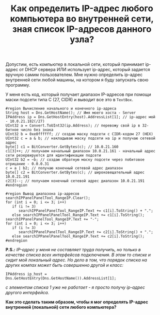 ﻿---
title: "Как определить IP-адрес любого компьютера во внутренней сети, зная список IP-адресов данного узла?"
se.owner.user_id: 334770
se.owner.display_name: "Алексей"
se.owner.link: "https://ru.stackoverflow.com/users/334770/%d0%90%d0%bb%d0%b5%d0%ba%d1%81%d0%b5%d0%b9"
se.link: "https://ru.stackoverflow.com/questions/982389/%d0%9a%d0%b0%d0%ba-%d0%be%d0%bf%d1%80%d0%b5%d0%b4%d0%b5%d0%bb%d0%b8%d1%82%d1%8c-ip-%d0%b0%d0%b4%d1%80%d0%b5%d1%81-%d0%bb%d1%8e%d0%b1%d0%be%d0%b3%d0%be-%d0%ba%d0%be%d0%bc%d0%bf%d1%8c%d1%8e%d1%82%d0%b5%d1%80%d0%b0-%d0%b2%d0%be-%d0%b2%d0%bd%d1%83%d1%82%d1%80%d0%b5%d0%bd%d0%bd%d0%b5%d0%b9-%d1%81%d0%b5%d1%82%d0%b8-%d0%b7%d0%bd%d0%b0%d1%8f-%d1%81%d0%bf%d0%b8%d1%81%d0%be%d0%ba-ip-%d0%b0%d0%b4%d1%80"
se.question_id: 982389
se.post_type: question
se.score: 0
---
<p>Допустим, есть компьютер в локальной сети, который принимает ip-адрес от DHCP сервера ИЛИ использует ip-адрес, который задается вручную самим пользователем. Мне нужно определить ip-адрес внутренней сети любой машины, на котором я буду запускать свою программу.</p>

<p>У меня есть код, который получает диапазон IP-адресов при помощи маски подсети типа C (27, CIDR) и выводит все это в <code>TextBox</code>.</p>

<pre><code>#region Вычисление начального и конечного ip-адреса
String host = Dns.GetHostName(); // Имя моего хоста - Server
IPAddress ip = Dns.GetHostEntry(host).AddressList[1]; // ip-адрес мой - 10.0.21.182(/27)
UInt32 a = Convert.ToUInt32(ip.Address); // перевожу свой ip в 32-битное число без знака
UInt32 b = 0xe0ffffff; // создаю маску подсети с CIDR-кодом 27 (HEX)
UInt32 c = a &amp; b; // накладываю маску подсети на ip и получаю сетевой адрес
byte[] с1 = BitConverter.GetBytes(c); // 10.0.21.160
с1[3]++; // получаем начальный диапазон 10.0.21.161 - начальный адрес сети резервируется для идентификации подсети
UInt32 b2 = ~b; // создаю обратную маску подсети через побитовое отрицание - 0.0.0.31
c = a | b2; // получаю конечный сетевой адрес диапазон
byte[] с2 = BitConverter.GetBytes(c); // широковещательный адрес 10.0.21.191
с2[3]--; // получаем конечный сетевой адрес диапазон 10.0.21.191
#endregion

#region Вывод диапазона ip-адресов
searchIPPanelPanelTool_RangeIP.Clear();
for (int i = 0; i &lt;= 3; i++)
   if (i != 3)
      searchIPPanelPanelTool_RangeIP.Text += с1[i].ToString() + ".";
   else searchIPPanelPanelTool_RangeIP.Text += с1[i].ToString();
searchIPPanelPanelTool_RangeIP.Text += "-";
for (int i = 0; i &lt;= 3; i++)
   if (i != 3)
      searchIPPanelPanelTool_RangeIP.Text += с2[i].ToString() + ".";
   else searchIPPanelPanelTool_RangeIP.Text += с2[i].ToString();
#endregion
</code></pre>

<p><strong>P.S.:</strong>
<em>IP-адрес у меня не составляет труда получить, но только в качестве списка всех интерфейсов подключения. В этом то списке и сидит мой локальный адрес. 
Но дело в том, что порядок списка на других компах может быть совершенно другой и класс:</em></p>

<pre><code>IPAddress ip_host = Dns.GetHostEntry(Dns.GetHostName()).AddressList[1];
</code></pre>

<p><em>с элементом списка 1 уже не работает - я просто получу ip-адрес другого интерфейса.</em></p>

<p><strong>Как это сделать таким образом, чтобы я мог определять IP-адрес внутренней (локальной) сети любого компьютера?</strong></p>
